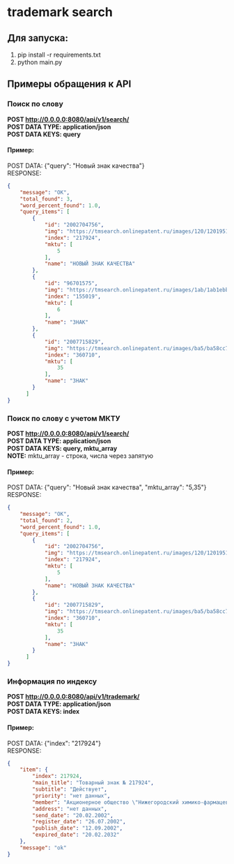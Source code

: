 # trademark search

## Для запуска:
1. pip install -r requirements.txt
2. python main.py

## Примеры обращения к API

### Поиск по слову
**POST http://0.0.0.0:8080/api/v1/search/** <br>
**POST DATA TYPE: application/json** <br>
**POST DATA KEYS: query** <br>

#### Пример:
POST DATA: {"query": "Новый знак качества"} <br>
RESPONSE: <br>
```json
{
    "message": "OK",
    "total_found": 3,
    "word_percent_found": 1.0,
    "query_items": [
        {
            "id": "2002704756",
            "img": "https://tmsearch.onlinepatent.ru/images/120/12019518-371d-42a2-bb93-9cca6fdbd356.jpg",
            "index": "217924",
            "mktu": [
                5
            ],
            "name": "НОВЫЙ ЗНАК КАЧЕСТВА"
        },
        {
            "id": "96701575",
            "img": "https://tmsearch.onlinepatent.ru/images/1ab/1ab1ebbc-6d09-43c5-b9f0-082d4e6d8f0b.jpg",
            "index": "155019",
            "mktu": [
                6
            ],
            "name": "ЗНАК"
        },
        {
            "id": "2007715829",
            "img": "https://tmsearch.onlinepatent.ru/images/ba5/ba58cc71-9224-48d7-bdc5-d2504c631367.jpg",
            "index": "360710",
            "mktu": [
                35
            ],
            "name": "ЗНАК"
        }
      ]
}
```

### Поиск по слову с учетом МКТУ
**POST http://0.0.0.0:8080/api/v1/search/** <br>
**POST DATA TYPE: application/json** <br>
**POST DATA KEYS: query, mktu_array** <br>
**NOTE:** mktu_array - строка, числа через запятую

#### Пример:
POST DATA: {"query": "Новый знак качества", "mktu_array": "5,35"} <br>
RESPONSE: <br>
```json
{
    "message": "OK",
    "total_found": 2,
    "word_percent_found": 1.0,
    "query_items": [
        {
            "id": "2002704756",
            "img": "https://tmsearch.onlinepatent.ru/images/120/12019518-371d-42a2-bb93-9cca6fdbd356.jpg",
            "index": "217924",
            "mktu": [
                5
            ],
            "name": "НОВЫЙ ЗНАК КАЧЕСТВА"
        },
        {
            "id": "2007715829",
            "img": "https://tmsearch.onlinepatent.ru/images/ba5/ba58cc71-9224-48d7-bdc5-d2504c631367.jpg",
            "index": "360710",
            "mktu": [
                35
            ],
            "name": "ЗНАК"
        }
      ]
}
```

### Информация по индексу
**POST http://0.0.0.0:8080/api/v1/trademark/** <br>
**POST DATA TYPE: application/json** <br>
**POST DATA KEYS: index** <br>

#### Пример:
POST DATA: {"index": "217924"} <br>
RESPONSE: <br>
```json
{
    "item": {
        "index": 217924,
        "main_title": "Товарный знак № 217924",
        "subtitle": "Действует",
        "priority": "нет данных",
        "member": "Акционерное общество \"Нижегородский химико-фармацевтический завод\", 603105, г.Нижний Новгород, ул.Салганская, 7 (RU)",
        "address": "нет данных",
        "send_date": "20.02.2002",
        "register_date": "26.07.2002",
        "publish_date": "12.09.2002",
        "expired_date": "20.02.2032"
    },
    "message": "ok"
}
```